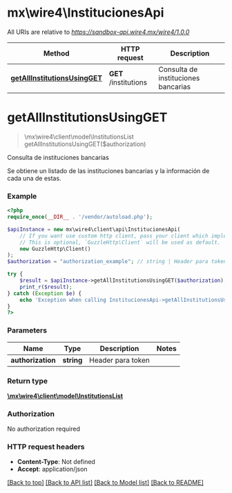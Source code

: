 # mx\wire4\InstitucionesApi

All URIs are relative to *https://sandbox-api.wire4.mx/wire4/1.0.0*

Method | HTTP request | Description
------------- | ------------- | -------------
[**getAllInstitutionsUsingGET**](InstitucionesApi.md#getallinstitutionsusingget) | **GET** /institutions | Consulta de instituciones bancarias

# **getAllInstitutionsUsingGET**
> \mx\wire4\client\model\InstitutionsList getAllInstitutionsUsingGET($authorization)

Consulta de instituciones bancarias

Se obtiene un listado de las instituciones bancarias y la información de cada una de estas.

### Example
```php
<?php
require_once(__DIR__ . '/vendor/autoload.php');

$apiInstance = new mx\wire4\client\api\InstitucionesApi(
    // If you want use custom http client, pass your client which implements `GuzzleHttp\ClientInterface`.
    // This is optional, `GuzzleHttp\Client` will be used as default.
    new GuzzleHttp\Client()
);
$authorization = "authorization_example"; // string | Header para token

try {
    $result = $apiInstance->getAllInstitutionsUsingGET($authorization);
    print_r($result);
} catch (Exception $e) {
    echo 'Exception when calling InstitucionesApi->getAllInstitutionsUsingGET: ', $e->getMessage(), PHP_EOL;
}
?>
```

### Parameters

Name | Type | Description  | Notes
------------- | ------------- | ------------- | -------------
 **authorization** | **string**| Header para token |

### Return type

[**\mx\wire4\client\model\InstitutionsList**](../Model/InstitutionsList.md)

### Authorization

No authorization required

### HTTP request headers

 - **Content-Type**: Not defined
 - **Accept**: application/json

[[Back to top]](#) [[Back to API list]](../../README.md#documentation-for-api-endpoints) [[Back to Model list]](../../README.md#documentation-for-models) [[Back to README]](../../README.md)

